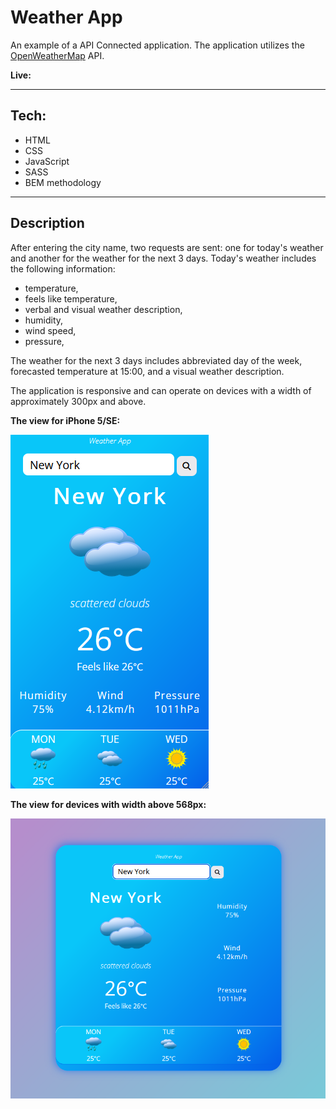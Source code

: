 
# Weather App

An example of a API Connected application. The application utilizes the [OpenWeatherMap](https://openweathermap.org/api) API.

**Live:** []()

___

## Tech:
- HTML
- CSS
- JavaScript
- SASS
- BEM methodology

___

## Description

 After entering the city name, two requests are sent: one for today's weather and another for the weather for the next 3 days. Today's weather includes the following information: 
- temperature, 
- feels like temperature, 
- verbal and visual weather description, 
- humidity, 
- wind speed, 
- pressure,

The weather for the next 3 days includes abbreviated day of the week, forecasted temperature at 15:00, and a visual weather description.

The application is responsive and can operate on devices with a width of approximately 300px and above.

**The view for iPhone 5/SE:**

![Small Device Screenshot](/readme-assets/small-device.png)

**The view for devices with width above 568px:**

![Big Device Screenshot](/readme-assets/big-device.png)
